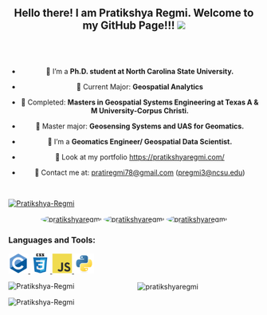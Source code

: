 <div align="center" >
  
## Hello there! I am Pratikshya Regmi. Welcome to my GitHub Page!!! <img src="https://raw.githubusercontent.com/iampavangandhi/iampavangandhi/master/gifs/Hi.gif" width="30px"></h2>

<h1 align="center"><name></h1>
<p align="left"> <img src="https://komarev.com/ghpvc/?Pratikshya-Regmi>&label=Profile%20views&color=0e75b6&style=flat" alt="" /> </p>

- 🌱 I’m a **Ph.D. student at North Carolina State University.**
- 🌱 Current Major: **Geospatial Analytics**
- 🌱 Completed: **Masters in Geospatial Systems Engineering at Texas A & M University-Corpus Christi.**
- 🌱 Master major: **Geosensing Systems and UAS for Geomatics.**

- 🌱 I’m a **Geomatics Engineer/ Geospatial Data Scientist.**
- 🌱 Look at my portfolio https://pratikshyaregmi.com/ 
- 🌱 Contact me at: pratiregmi78@gmail.com (pregmi3@ncsu.edu)

<p></p>

<br/>
<p align="left"> <a href="https://github.com/ryo-ma/github-profile-trophy"><img src="https://github-profile-trophy.vercel.app/?username=Pratikshya-Regmi" alt="Pratikshya-Regmi" /></a> </p>
 

<p align="center">
<a href="https://twitter.com/pratiregmi78" target="blank"><img align="center" src="https://raw.githubusercontent.com/rahuldkjain/github-profile-readme-generator/master/src/images/icons/Social/twitter.svg" alt="pratikshyaregmi" height="40" width="40" style="border-radius:50%" /></a>
<a href="https://www.linkedin.com/in/prati-regmi/" target="blank"><img align="center" src="https://raw.githubusercontent.com/rahuldkjain/github-profile-readme-generator/master/src/images/icons/Social/linked-in-alt.svg" alt="pratikshyaregmi" height="40" width="40" style="border-radius:50%" /></a>
<a href="https://www.facebook.com/pratikshya.regmi.562/" target="blank"><img align="center" src="https://raw.githubusercontent.com/rahuldkjain/github-profile-readme-generator/master/src/images/icons/Social/facebook.svg" alt="pratikshyaregmi" height="40" width="40" style="border-radius:50%" /></a>

<h3 align="left">Languages and Tools:</h3>
<p align="left"> <a href="https://www.cprogramming.com/" target="_blank" rel="noreferrer"> <img src="https://raw.githubusercontent.com/devicons/devicon/master/icons/c/c-original.svg" alt="c" width="40" height="40"/> </a> <a href="https://www.w3schools.com/css/" target="_blank" rel="noreferrer"> <img src="https://raw.githubusercontent.com/devicons/devicon/master/icons/css3/css3-original-wordmark.svg" alt="css3" width="40" height="40"/> </a>    <a href="https://developer.mozilla.org/en-US/docs/Web/JavaScript" target="_blank" rel="noreferrer"> <img src="https://raw.githubusercontent.com/devicons/devicon/master/icons/javascript/javascript-original.svg" alt="javascript" width="40" height="40"/> </a>  <a href="https://www.python.org" target="_blank" rel="noreferrer"> <img src="https://raw.githubusercontent.com/devicons/devicon/master/icons/python/python-original.svg" alt="python" width="40" height="40"/> </a>

 <p><img align="left" src="https://github-readme-stats.vercel.app/api/top-langs?username=Pratikshya-Regmi&show_icons=true&locale=en&layout=compact" alt="Pratikshya-Regmi" /></p>
  
<p>&nbsp;<img align="center" src="https://github-readme-stats.vercel.app/api?username=Pratikshya-Regmi&show_icons=true&locale=en" alt="pratikshyaregmi" /></p>
  

<p><img align="left" src="https://github-readme-streak-stats.herokuapp.com/?user=pawan3s&" alt="Pratikshya-Regmi" /></p>

